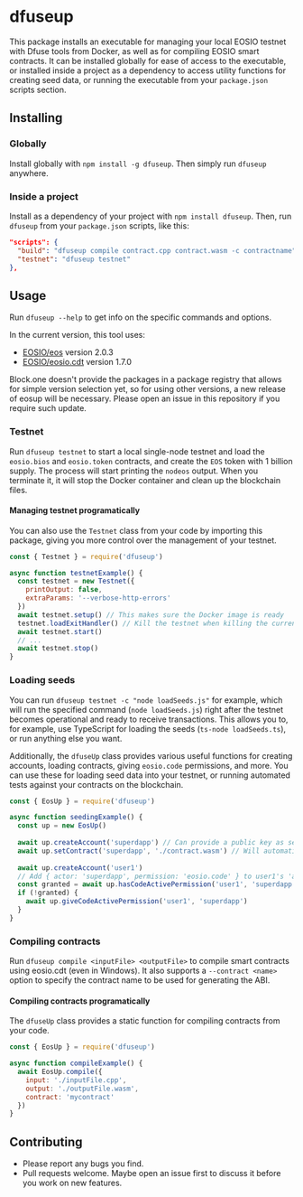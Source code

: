 # dfuseup

This package installs an executable for managing your local
EOSIO testnet with Dfuse tools from Docker, as well as for compiling EOSIO
smart contracts.
It can be installed globally for ease of access to the
executable, or installed inside a project as a dependency
to access utility functions for creating seed data, or running
the executable from your `package.json` scripts section.

## Installing

### Globally

Install globally with `npm install -g dfuseup`. Then simply
run `dfuseup` anywhere.

### Inside a project

Install as a dependency of your project with `npm install dfuseup`.
Then, run `dfuseup` from your `package.json` scripts, like this:

```json
"scripts": {
  "build": "dfuseup compile contract.cpp contract.wasm -c contractname",
  "testnet": "dfuseup testnet"
},
```

## Usage

Run `dfuseup --help` to get info on the specific commands
and options.

In the current version, this tool uses:

- [EOSIO/eos](https://github.com/EOSIO/eos) version 2.0.3
- [EOSIO/eosio.cdt](https://github.com/EOSIO/eosio.cdt) version 1.7.0

Block.one doesn't provide the packages
in a package registry that allows for simple version selection yet,
so for using other versions, a new release of eosup will be
necessary. Please open an issue in this repository if you require
such update.

### Testnet

Run `dfuseup testnet` to start a local single-node testnet
and load the `eosio.bios` and `eosio.token` contracts, and create
the `EOS` token with 1 billion supply. The process will start printing
the `nodeos` output. When you terminate it, it will stop the Docker
container and clean up the blockchain files.

#### Managing testnet programatically

You can also use the `Testnet` class from your code by
importing this package, giving you more control over the
management of your testnet.

```js
const { Testnet } = require('dfuseup')

async function testnetExample() {
  const testnet = new Testnet({
    printOutput: false,
    extraParams: '--verbose-http-errors'
  })
  await testnet.setup() // This makes sure the Docker image is ready
  testnet.loadExitHandler() // Kill the testnet when killing the current process
  await testnet.start()
  // ...
  await testnet.stop()
}
```

### Loading seeds

You can run `dfuseup testnet -c "node loadSeeds.js"` for example,
which will run the specified command (`node loadSeeds.js`) right after the
testnet becomes operational and ready to receive transactions. This
allows you to, for example, use TypeScript for loading the seeds
(`ts-node loadSeeds.ts`), or run anything else you want.

Additionally, the `dfuseUp` class provides various useful
functions for creating accounts, loading contracts, giving
`eosio.code` permissions, and more. You can use these for
loading seed data into your testnet, or running automated tests
against your contracts on the blockchain.

```js
const { EosUp } = require('dfuseup')

async function seedingExample() {
  const up = new EosUp()
  
  await up.createAccount('superdapp') // Can provide a public key as second parameter
  await up.setContract('superdapp', './contract.wasm') // Will automatically load the ABI file with the same name
  
  await up.createAccount('user1')
  // Add { actor: 'superdapp', permission: 'eosio.code' } to user1's 'active' permission:
  const granted = await up.hasCodeActivePermission('user1', 'superdapp')
  if (!granted) {
    await up.giveCodeActivePermission('user1', 'superdapp')
  }
}
```

### Compiling contracts

Run `dfuseup compile <inputFile> <outputFile>` to compile smart
contracts using eosio.cdt (even in Windows). It also supports a
`--contract <name>` option to specify the contract name to be used for
generating the ABI.

#### Compiling contracts programatically

The `dfuseUp` class provides a static function for compiling contracts
from your code.

```js
const { EosUp } = require('dfuseup')

async function compileExample() {
  await EosUp.compile({
    input: './inputFile.cpp',
    output: './outputFile.wasm',
    contract: 'mycontract'
  })
}
```

## Contributing

- Please report any bugs you find.
- Pull requests welcome. Maybe open an issue first to discuss it before you work on new features.
